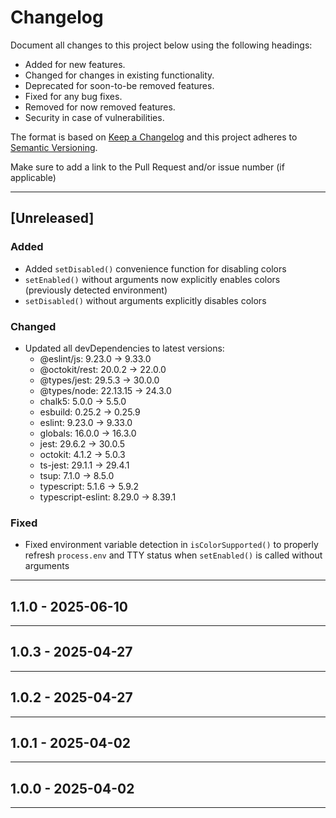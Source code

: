 # Changelog
Document all changes to this project below using the following headings:

- Added
  for new features.
- Changed
  for changes in existing functionality.
- Deprecated
  for soon-to-be removed features.
- Fixed
  for any bug fixes.
- Removed
  for now removed features.
- Security
  in case of vulnerabilities.

The format is based on [Keep a Changelog](https://keepachangelog.com/)
and this project adheres to [Semantic Versioning](https://semver.org/).

Make sure to add a link to the Pull Request and/or issue number (if applicable)

-------------------------------------------------------------------------------

<a name="unreleased"></a>
## [Unreleased]

### Added
- Added `setDisabled()` convenience function for disabling colors
- `setEnabled()` without arguments now explicitly enables colors (previously detected environment)
- `setDisabled()` without arguments explicitly disables colors

### Changed
- Updated all devDependencies to latest versions:
  - @eslint/js: 9.23.0 → 9.33.0
  - @octokit/rest: 20.0.2 → 22.0.0
  - @types/jest: 29.5.3 → 30.0.0
  - @types/node: 22.13.15 → 24.3.0
  - chalk5: 5.0.0 → 5.5.0
  - esbuild: 0.25.2 → 0.25.9
  - eslint: 9.23.0 → 9.33.0
  - globals: 16.0.0 → 16.3.0
  - jest: 29.6.2 → 30.0.5
  - octokit: 4.1.2 → 5.0.3
  - ts-jest: 29.1.1 → 29.4.1
  - tsup: 7.1.0 → 8.5.0
  - typescript: 5.1.6 → 5.9.2
  - typescript-eslint: 8.29.0 → 8.39.1

### Fixed
- Fixed environment variable detection in `isColorSupported()` to properly refresh `process.env` and TTY status when `setEnabled()` is called without arguments

-------------------------------------------------------------------------------

<a name="1.1.0"></a>
## 1.1.0 - 2025-06-10

-------------------------------------------------------------------------------

<a name="1.0.3"></a>
## 1.0.3  - 2025-04-27

-------------------------------------------------------------------------------

<a name="1.0.2"></a>
## 1.0.2 - 2025-04-27

-------------------------------------------------------------------------------

<a name="1.0.1"></a>
## 1.0.1 - 2025-04-02

-------------------------------------------------------------------------------

<a name="1.0.0"></a>
## 1.0.0 - 2025-04-02

-------------------------------------------------------------------------------
